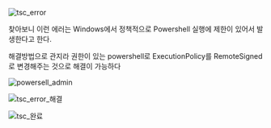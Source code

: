 

![tsc_error](https://user-images.githubusercontent.com/90595291/143201843-7544ece9-5035-4db5-87cd-4fec194d4f46.PNG)

찾아보니 이런 에러는 Windows에서 정책적으로 Powershell 실행에 제한이 있어서 발생한다고 한다.

해결방법으로 관지라 권한이 있는 powershell로 ExecutionPolicy를 RemoteSigned로 변경해주는 것으로 해결이 가능하다

![powersell_admin](https://user-images.githubusercontent.com/90595291/143201147-f2184592-be61-41a7-9c4d-e87f2aa367ff.png)

![tsc_error_해결](https://user-images.githubusercontent.com/90595291/143202255-b1901bdf-744d-4076-bad2-53ab3f02d0e3.PNG)

![tsc_완료](https://user-images.githubusercontent.com/90595291/143202730-3ed4c28e-654e-4916-8b6f-a92b860ac764.PNG)